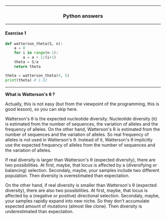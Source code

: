
- - - - - - - - - - - - -
### <div style="text-align: center;"> Python answers </div>
-------------------------
#### Exercise 1
```python
def watterson_theta(S, n):
    a = 0
    for i in range(n-1):
        a = a + 1/(i+1)
    theta = S/a
    return theta

theta = watterson_theta(4, 5)
print(theta) # 1.92
```

---

**What is Watterson's θ ?**  

Actually, this is not easy (but from the viewpoint of the programming, this is good lesson), so you can skip here.  

Watterson's θ is the expected nucleotide diversity. Nucleotide diversity (π) is estimated from the number of sequences, the variation of alleles and the frequency of alleles. On the other hand, Watterson's θ is estimated from the number of sequences and the variation of alleles. So real frequency of alleles is not used in Watterson's θ. Instead of it,  Watterson's θ implicitly use the expected frequency of alleles from the number of sequences and the variation of alleles.   

If real diversity is larger than Watterson's θ (expected diversity), there are two possibilities. At first, maybe, that locus is affected by a (diversifying or balancing) selection. Secondaly, maybe, your samples include two different population. Then diversity is overestimated than expectation.  

On the other hand, if real diversity is smaller than Watterson's θ (expected diversity), there are also two possibilities. At first, maybe, that locus is affected by a (negative or positive) directional selection. Secondaly, maybe, your samples rapidly expand into new niche. So they don't accumulate expected amount of mutations (almost like clone). Then diversity is underestimated than expectation.
